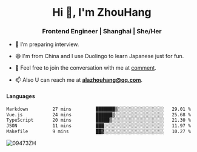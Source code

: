 <h1 align="center">Hi 👋, I'm ZhouHang</h1>

<h3 align="center">Frontend Engineer | Shanghai | She/Her</h3>

- 🤔 I’m preparing interview.
  
- 😄 I'm from China and I use Duolingo to learn Japanese just for fun.
  
- 🐨 Feel free to join the conversation with me at [comment](https://github.com/09473ZH/comment/discussions).

- 📫 Also U can reach me at **alazhouhang@qq.com**.


<h4 align="left">Languages</h4>
<!--START_SECTION:waka-->

```txt
Markdown         27 mins         ███████▒░░░░░░░░░░░░░░░░░   29.01 %
Vue.js           24 mins         ██████▒░░░░░░░░░░░░░░░░░░   25.68 %
TypeScript       20 mins         █████▒░░░░░░░░░░░░░░░░░░░   21.30 %
JSON             11 mins         ███░░░░░░░░░░░░░░░░░░░░░░   11.97 %
Makefile         9 mins          ██▓░░░░░░░░░░░░░░░░░░░░░░   10.27 %
```

<!--END_SECTION:waka-->

<p align="left"> <img src=https://github-readme-stats.vercel.app/api?username=09473ZH&show_icons=true alt=09473ZH /> </p>
